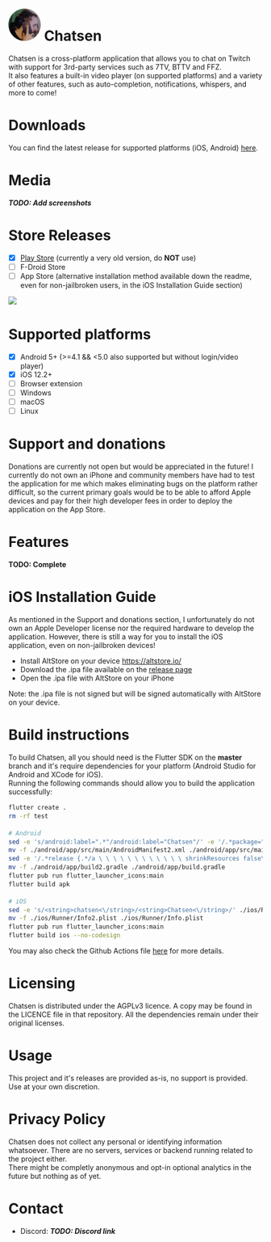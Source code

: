 [<img height="64" src="assets/forseniPhoneRound.png">](assets/forseniPhoneRound.png)
Chatsen
============

Chatsen is a cross-platform application that allows you to chat on Twitch with support for 3rd-party services such as 7TV, BTTV and FFZ.  
It also features a built-in video player (on supported platforms) and a variety of other features, such as auto-completion, notifications, whispers, and more to come!

# Downloads

You can find the latest release for supported platforms (iOS, Android) [here](https://github.com/Chatsen/chatsen/releases).

# Media

**_TODO: Add screenshots_**

# Store Releases

- [x] [Play Store](https://play.google.com/store/apps/details?id=com.chatsen.chatsen) (currently a very old version, do **NOT** use)
- [ ] F-Droid Store
- [ ] App Store (alternative installation method available down the readme, even for non-jailbroken users, in the iOS Installation Guide section)

[<img height="75" src="https://play.google.com/intl/en_us/badges/images/generic/en_badge_web_generic.png">](https://play.google.com/store/apps/details?id=com.chatsen.chatsen)

# Supported platforms

- [x] Android 5+ (>=4.1 && <5.0 also supported but without login/video player)
- [x] iOS 12.2+
- [ ] Browser extension
- [ ] Windows
- [ ] macOS
- [ ] Linux

# Support and donations

Donations are currently not open but would be appreciated in the future!
I currently do not own an iPhone and community members have had to test the application for me which makes eliminating bugs on the platform rather difficult, so the current primary goals would be to be able to afford Apple devices and pay for their high developer fees in order to deploy the application on the App Store.

# Features

**TODO: Complete**

# iOS Installation Guide

As mentioned in the Support and donations section, I unfortunately do not own an Apple Developer license nor the required hardware to develop the application.
However, there is still a way for you to install the iOS application, even on non-jailbroken devices!

- Install AltStore on your device https://altstore.io/
- Download the .ipa file available on the [release page](https://github.com/Chatsen/chatsen/releases)
- Open the .ipa file with AltStore on your iPhone

Note: the .ipa file is not signed but will be signed automatically with AltStore on your device.

# Build instructions

To build Chatsen, all you should need is the Flutter SDK on the **master** branch and it's require dependencies for your platform (Android Studio for Android and XCode for iOS).  
Running the following commands should allow you to build the application successfully:

```bash
flutter create .
rm -rf test

# Android
sed -e 's/android:label=".*"/android:label="Chatsen"/' -e '/.*package=".*".*/a \ \ \ <uses-permission android:name="android.permission.INTERNET"/>' ./android/app/src/main/AndroidManifest.xml > ./android/app/src/main/AndroidManifest2.xml
mv -f ./android/app/src/main/AndroidManifest2.xml ./android/app/src/main/AndroidManifest.xml
sed -e '/.*release {.*/a \ \ \ \ \ \ \ \ \ \ \ \ shrinkResources false\n\ \ \ \ \ \ \ \ \ \ \ \ minifyEnabled false' -e 's/minSdkVersion 16/minSdkVersion 19/' ./android/app/build.gradle > ./android/app/build2.gradle
mv -f ./android/app/build2.gradle ./android/app/build.gradle
flutter pub run flutter_launcher_icons:main
flutter build apk

# iOS
sed -e 's/<string>chatsen<\/string>/<string>Chatsen<\/string>/' ./ios/Runner/Info2.plist
mv -f ./ios/Runner/Info2.plist ./ios/Runner/Info.plist
flutter pub run flutter_launcher_icons:main
flutter build ios --no-codesign
```

You may also check the Github Actions file [here](https://github.com/chatsen/chatsen/blob/master/.github/workflows/main.yml) for more details.

# Licensing

Chatsen is distributed under the AGPLv3 licence. A copy may be found in the LICENCE file in that repository. All the dependencies remain under their original licenses.

# Usage

This project and it's releases are provided as-is, no support is provided. Use at your own discretion.

# Privacy Policy

Chatsen does not collect any personal or identifying information whatsoever. There are no servers, services or backend running related to the project either.  
There might be completly anonymous and opt-in optional analytics in the future but nothing as of yet.

# Contact

- Discord: **_TODO: Discord link_**
